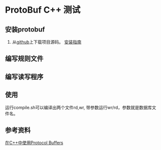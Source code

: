 # ProtoBuf C++ 测试
## 安装protobuf
1. 从[github](https://github.com/google/protobuf.git)上下载项目源码。
[安装指南](https://github.com/google/protobuf/blob/master/src/README.md)
## 编写规则文件
## 编写读写程序
## 使用
运行compile.sh可以编译出两个文件rd,wr, 带参数运行wr/rd，参数就是数据库文件名。

## 参考资料
[在C++中使用Protocol Buffers](https://www.wolfcstech.com/2016/12/02/%E5%9C%A8C++%E4%B8%AD%E4%BD%BF%E7%94%A8ProtocolBuffers/)
